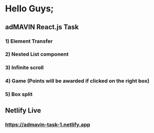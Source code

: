 # Hello Guys;
## adMAVIN React.js Task
### 1) Element Transfer
### 2) Nested List component
### 3) Infinite scroll
### 4) Game (Points will be awarded if clicked on the right box)
### 5) Box split



## Netlify Live
<h3><a href="https://admavin-task-1.netlify.app">https://admavin-task-1.netlify.app<a/><h3/>
